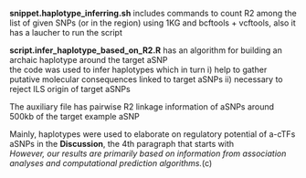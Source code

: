 **snippet.haplotype_inferring.sh** includes commands to count R2 among the list of given SNPs (or in the region) using 1KG and bcftools + vcftools, also it has a laucher to run the script <br>

**script.infer_haplotype_based_on_R2.R** has an algorithm for building an archaic haplotype around the target aSNP  <br>
the code was used to infer haplotypes which in turn i) help to gather putative molecular consequences linked to target aSNPs ii) necessary to reject ILS origin of target aSNPs <br>

The auxiliary file has pairwise R2 linkage information of aSNPs around 500kb of the target example aSNP <br>

Mainly, haplotypes were used to elaborate on regulatory potential of a-cTFs aSNPs in the **Discussion**, the 4th paragraph that starts with <br>
*However, our results are primarily based on information from association analyses and computational prediction algorithms.*(c)
